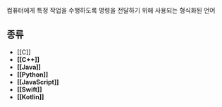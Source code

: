컴퓨터에게 특정 작업을 수행하도록 명령을 전달하기 위해 사용되는 형식화된 언어

## 종류
- [[C]]    
- **[[C++]]**
- **[[Java]]**
- **[[Python]]**
- **[[JavaScript]]**
- **[[Swift]]**
- **[[Kotlin]]**


